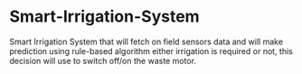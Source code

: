 # Smart-Irrigation-System
Smart Irrigation System that will fetch on field sensors data and will make prediction using rule-based algorithm either irrigation
is required or not, this decision will use to switch off/on the waste motor.
